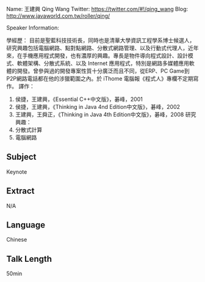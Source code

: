 Name: 王建興 Qing Wang
Twitter: https://twitter.com/#!/qing_wang
Blog: http://www.javaworld.com.tw/roller/qing/

Speaker Information:

學經歷： 目前是聖藍科技技術長，同時也是清華大學資訊工程學系博士候選人，研究興趣包括電腦網路、點對點網路、分散式網路管理、以及行動式代理人，近年來，在手機應用程式開發，也有濃厚的興趣。專長是物件導向程式設計、設計模式、軟體架構、分散式系統、以及 Internet 應用程式，特別是網路多媒體應用軟體的開發。曾參與過的開發專案性質十分廣泛而且不同，從ERP、PC Game到P2P網路電話都在他的涉獵範圍之內。於 iThome 電腦報《程式人》專欄不定期寫作。
譯作：
1. 侯捷，王建興，《Essential C++中文版》，碁峰，2001
2. 侯捷，王建興，《Thinking in Java 4nd Edition中文版》，碁峰，2002
3. 王建興，王舜正，《Thinking in Java 4th Edition中文版》，碁峰，2008
研究興趣：
1. 分散式計算
2. 電腦網路

## Subject

Keynote

## Extract

N/A

## Language

Chinese

## Talk Length

50min